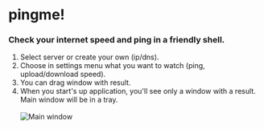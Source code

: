 # pingme!
### Check your internet speed and ping in a friendly shell.

1. Select server or create your own (ip/dns).
2. Choose in settings menu what you want to watch (ping, upload/download speed).
3. You can drag window with result.
4. When you start's up application, you'll see only a window with a result. Main window will be in a tray.<br><br>
![Main window](https://user-images.githubusercontent.com/42089958/147289425-1a18b94c-138e-4efd-94af-5a90f755c3f2.png)
